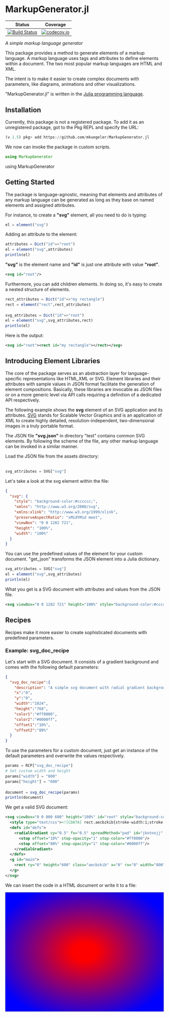 # MarkupGenerator.jl

| Status | Coverage |
| :----: | :----: |
| [![Build Status](https://travis-ci.org/mkuegeler/MarkupGenerator.jl.svg?branch=master)](https://travis-ci.org/mkuegeler/MarkupGenerator.jl) | [![codecov.io](http://codecov.io/github/mkuegeler/MarkupGenerator.jl/coverage.svg?branch=master)](http://codecov.io/github/mkuegeler/MarkupGenerator.jl?branch=master) |

*A simple markup language generator*

This package provides a method to generate elements of a markup language. A markup language uses tags and attributes to define elements within a document.
The two most popular markup languages are HTML and XML.

The intent is to make it easier to create complex documents with parameters, like diagrams, animations and other visualizations.

"MarkupGenerator.jl" is written in the [Julia programming language](https://julialang.org).

## Installation
Currently, this package is not a registered package. To add it as an unregistered package, got to the Pkg REPL and specify the URL:
```julia
(v.1.5) pkg> add https://github.com/mkuegeler/MarkupGenerator.jl
```
We now can invoke the package in custom scripts.
```julia
using MarkupGenerator
```
using MarkupGenerator

## Getting Started

The package is language-agnostic, meaning that elements and attributes of any markup language can be generated as long as they base on named elements and assigned attributes.

For instance, to create a **"svg"** element, all you need to do is typing:

```julia
el = element("svg")
```

Adding an attribute to the element:

```julia
attributes = Dict("id"=>"root")
el = element("svg",attributes)
println(el)
```

**"svg"** is the element name and **"id"** is just one attribute with value **"root"**.

```xml
<svg id="root"/>
```

Furthermore, you can add children elements. In doing so, it's easy to create a nested structure of elements.

```julia
rect_attributes = Dict("id"=>"my rectangle")
rect = element("rect",rect_attributes)

svg_attributes = Dict("id"=>"root")
el = element("svg",svg_attributes,rect)
println(el)
```

Here is the output:

```xml
<svg id="root"><rect id="my rectangle"></rect></svg>
```

## Introducing Element Libraries

The core of the package serves as an abstraction layer for language-specific representations like HTML,XML or SVG. Element libraries and their attributes with sample values in JSON format facilitate the generation of element compositions.
Basically, these libraries are invocable as JSON files or on a more generic level via API calls requiring a definition of a dedicated API respectively.

The following example shows the **svg** element of an SVG application and its attributes.
[SVG](https://www.w3.org/TR/SVG11/intro.html) stands for Scalable Vector Graphics and is an application of XML to create highly detailed, resolution-independent, two-dimensional images in a truly portable format.

The JSON file **"svg.json"** in directory "test" contains common SVG elements. By following the scheme of the file, any other markup language can be invoked in a similar manner.

Load the JSON file from the assets directory:

```julia

svg_attributes = SVG["svg"]

```


Let's take a look at the svg element within the file:

```json
{
  "svg": {
    "style": "background-color:#cccccc;",
    "xmlns": "http://www.w3.org/2000/svg",
    "xmlns:xlink": "http://www.w3.org/1999/xlink",
    "preserveAspectRatio": "xMidYMid meet",
    "viewBox": "0 0 1282 721",
    "height": "100%",
    "width": "100%"
  }
}
```

You can use the predefined values of the element for your custom document. "get_json" transforms the JSON element into a Julia dictionary.

```julia
svg_attributes = SVG["svg"]
el = element("svg",svg_attributes)
println(el)
```

What you get is a SVG document with attributes and values from the JSON file.

```xml
<svg viewBox="0 0 1282 721" height="100%" style="background-color:#cccccc;" xmlns:xlink="http://www.w3.org/1999/xlink" preserveAspectRatio="xMidYMid meet" xmlns="http://www.w3.org/2000/svg" width="100%"/>
```

## Recipes
Recipes make it more easier to create sophisticated documents with predefined parameters.

### Example: svg_doc_recipe
Let's start with a SVG document. It consists of a gradient background and comes with the following default parameters:

```json
{
  "svg_doc_recipe":{
    "description": "A simple svg document with radial gradient background",
    "x":"0",
    "y":"0",
    "width":"1024",
    "height":"768",
    "color1":"#ff0000",
    "color2":"#0000ff",
    "offset1":"10%",
    "offset2":"80%"
  }
}
```

To use the parameters for a custom document, just get an instance of the default parameters and overwrite the values respectively.

```julia
params = RCP["svg_doc_recipe"]
# Set custom width and height
params["width"] = "800"
params["height"] = "600"

document = svg_doc_recipe(params)
println(document)
```

We get a valid SVG document:

```xml
<svg viewBox="0 0 800 600" height="100%" id="root" style="background-color:#cccccc;" xmlns:xlink="http://www.w3.org/1999/xlink" preserveAspectRatio="xMidYMid meet" xmlns="http://www.w3.org/2000/svg" width="100%">
  <style type="text/css"><![CDATA[ rect.aecbzkib{stroke-width:1;stroke:#000000;fill:url(#jkntnojj);}  ]]></style>
  <defs id="defs">
    <radialGradient cy="0.5" fx="0.5" spreadMethod="pad" id="jkntnojj" fy="0.5" r="0.75" cx="0.5">
      <stop offset="10%" stop-opacity="1" stop-color="#ff0000"/>
      <stop offset="80%" stop-opacity="1" stop-color="#0000ff"/>
    </radialGradient>
  </defs>
  <g id="main">
    <rect ry="0" height="600" class="aecbzkib" x="0" rx="0" width="800" y="0"/>
  </g>
</svg>
```

We can insert the code in a HTML document or write it to a file:

![Example](./assets/svg/svg_doc_recipe.svg)
